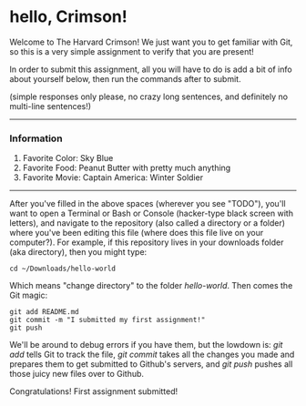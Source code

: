 # hello, Crimson!
Welcome to The Harvard Crimson! We just want you to get familiar with Git, so this is a very simple assignment to verify that you are present!

In order to submit this assignment, all you will have to do is add a bit of info about yourself below, then run the commands after to submit.

(simple responses only please, no crazy long sentences, and definitely no multi-line sentences!)

-----

### Information
1. Favorite Color: Sky Blue
2. Favorite Food: Peanut Butter with pretty much anything
3. Favorite Movie: Captain America: Winter Soldier

-----

After you've filled in the above spaces (wherever you see "TODO"), you'll want to open a Terminal or Bash or Console (hacker-type black screen with letters), and navigate to the repository (also called a directory or a folder) where you've been editing this file (where does this file live on your computer?). For example, if this repository lives in your downloads folder (aka directory), then you might type:
```
cd ~/Downloads/hello-world
```
Which means "change directory" to the folder _hello-world_. Then comes the Git magic:
```
git add README.md
git commit -m "I submitted my first assignment!"
git push
```
We'll be around to debug errors if you have them, but the lowdown is: _git add_ tells Git to track the file, _git commit_ takes all the changes you made and prepares them to get submitted to Github's servers, and _git push_ pushes all those juicy new files over to Github.

Congratulations! First assignment submitted!

